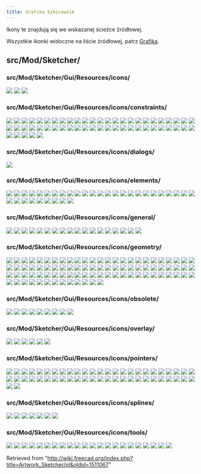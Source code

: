 ```yaml
---
title: Grafika Szkicownik
---
```


Ikony te znajdują się we wskazanej ścieżce źródłowej.

Wszystkie ikonki widoczne na liście źródłowej, patrz [Grafika](/Artwork/pl "Artwork/pl").

## src/Mod/Sketcher/

### src/Mod/Sketcher/Gui/Resources/icons/

![](/images/Sketcher_NotFullyConstrained.svg)
![](/images/Sketcher_Sketch.svg)
![](/images/SketcherWorkbench.svg)

### src/Mod/Sketcher/Gui/Resources/icons/constraints/

![](/images/Constraint_Block.svg)
![](/images/Constraint_Coincident.svg)
![](/images/Constraint_Concentric.svg)
![](/images/Constraint_Diameter.svg)
![](/images/Constraint_Diameter_Driven.svg)
![](/images/Constraint_Dimension.svg)
![](/images/Constraint_Dimension_Driven.svg)
![](/images/Constraint_Ellipse_Axis_Angle.svg)
![](/images/Constraint_Ellipse_Major_Radius.svg)
![](/images/Constraint_Ellipse_Minor_Radius.svg)
![](/images/Constraint_Ellipse_Radii.svg)
![](/images/Constraint_EqualLength.svg)
![](/images/Constraint_ExternalAngle.svg)
![](/images/Constraint_Horizontal.svg)
![](/images/Constraint_HorizontalDistance.svg)
![](/images/Constraint_HorizontalDistance_Driven.svg)
![](/images/Constraint_HorVer.svg)
![](/images/Constraint_InternalAlignment.svg)
![](/images/Constraint_InternalAlignment_Ellipse_Focus1.svg)
![](/images/Constraint_InternalAlignment_Ellipse_Focus2.svg)
![](/images/Constraint_InternalAlignment_Ellipse_MajorAxis.svg)
![](/images/Constraint_InternalAlignment_Ellipse_MinorAxis.svg)
![](/images/Constraint_InternalAngle.svg)
![](/images/Constraint_InternalAngle_Driven.svg)
![](/images/Constraint_Length.svg)
![](/images/Constraint_Length_Driven.svg)
![](/images/Constraint_Lock.svg)
![](/images/Constraint_Lock_Driven.svg)
![](/images/Constraint_Parallel.svg)
![](/images/Constraint_Perpendicular.svg)
![](/images/Constraint_PointOnEnd.svg)
![](/images/Constraint_PointOnMidPoint.svg)
![](/images/Constraint_PointOnObject.svg)
![](/images/Constraint_PointOnPoint.svg)
![](/images/Constraint_PointOnStart.svg)
![](/images/Constraint_PointToObject.svg)
![](/images/Constraint_Radiam.svg)
![](/images/Constraint_Radiam_Driven.svg)
![](/images/Constraint_Radius.svg)
![](/images/Constraint_Radius_Driven.svg)
![](/images/Constraint_SnellsLaw.svg)
![](/images/Constraint_SnellsLaw_Driven.svg)
![](/images/Constraint_Symmetric.svg)
![](/images/Constraint_Tangent.svg)
![](/images/Constraint_TangentToEnd.svg)
![](/images/Constraint_TangentToStart.svg)
![](/images/Constraint_Vertical.svg)
![](/images/Constraint_VerticalDistance.svg)
![](/images/Constraint_VerticalDistance_Driven.svg)
![](/images/Sketcher_Crosshair.svg)
![](/images/Sketcher_ToggleActiveConstraint.svg)
![](/images/Sketcher_ToggleConstraint.svg)
![](/images/Sketcher_ToggleConstraint_Driven.svg)
![](/images/Sketcher_Toggle_Constraint_Driven.svg)
![](/images/Sketcher_Toggle_Constraint_Driving.svg)

### src/Mod/Sketcher/Gui/Resources/icons/dialogs/

![](/images/Sketcher_Settings.svg)

### src/Mod/Sketcher/Gui/Resources/icons/elements/

![](/images/Sketcher_Element_Arc_Edge.svg)
![](/images/Sketcher_Element_Arc_EndPoint.svg)
![](/images/Sketcher_Element_Arc_MidPoint.svg)
![](/images/Sketcher_Element_Arc_StartingPoint.svg)
![](/images/Sketcher_Element_BSpline_Edge.svg)
![](/images/Sketcher_Element_BSpline_EndPoint.svg)
![](/images/Sketcher_Element_BSpline_StartPoint.svg)
![](/images/Sketcher_Element_Circle_Edge.svg)
![](/images/Sketcher_Element_Circle_MidPoint.svg)
![](/images/Sketcher_Element_Ellipse_All.svg)
![](/images/Sketcher_Element_Ellipse_CentrePoint.svg)
![](/images/Sketcher_Element_Ellipse_Edge_1.svg)
![](/images/Sketcher_Element_Ellipse_Edge_2.svg)
![](/images/Sketcher_Element_Ellipse_Focus1.svg)
![](/images/Sketcher_Element_Ellipse_Focus2.svg)
![](/images/Sketcher_Element_Ellipse_MajorAxis.svg)
![](/images/Sketcher_Element_Ellipse_MinorAxis.svg)
![](/images/Sketcher_Element_Elliptical_Arc_Centre_Point.svg)
![](/images/Sketcher_Element_Elliptical_Arc_Edge.svg)
![](/images/Sketcher_Element_Elliptical_Arc_End_Point.svg)
![](/images/Sketcher_Element_Elliptical_Arc_Start_Point.svg)
![](/images/Sketcher_Element_Hyperbolic_Arc_Centre_Point.svg)
![](/images/Sketcher_Element_Hyperbolic_Arc_Edge.svg)
![](/images/Sketcher_Element_Hyperbolic_Arc_End_Point.svg)
![](/images/Sketcher_Element_Hyperbolic_Arc_Start_Point.svg)
![](/images/Sketcher_Element_Line_Edge.svg)
![](/images/Sketcher_Element_Line_EndPoint.svg)
![](/images/Sketcher_Element_Line_StartingPoint.svg)
![](/images/Sketcher_Element_Parabolic_Arc_Centre_Point.svg)
![](/images/Sketcher_Element_Parabolic_Arc_Edge.svg)
![](/images/Sketcher_Element_Parabolic_Arc_End_Point.svg)
![](/images/Sketcher_Element_Parabolic_Arc_Start_Point.svg)
![](/images/Sketcher_Element_Point_StartingPoint.svg)
![](/images/Sketcher_Element_SelectionTypeInvalid.svg)

### src/Mod/Sketcher/Gui/Resources/icons/general/

![](/images/Sketcher_EditSketch.svg)
![](/images/Sketcher_GridToggle.svg)
![](/images/Sketcher_GridToggle_Deactivated.svg)
![](/images/Sketcher_LeaveSketch.svg)
![](/images/Sketcher_MapSketch.svg)
![](/images/Sketcher_MergeSketch.svg)
![](/images/Sketcher_MirrorSketch.svg)
![](/images/Sketcher_NewSketch.svg)
![](/images/Sketcher_RenderingOrder_Construction.svg)
![](/images/Sketcher_RenderingOrder_External.svg)
![](/images/Sketcher_RenderingOrder_Normal.svg)
![](/images/Sketcher_ReorientSketch.svg)
![](/images/Sketcher_Snap.svg)
![](/images/Sketcher_Snap_Deactivated.svg)
![](/images/Sketcher_SwitchVirtualSpace.svg)
![](/images/Sketcher_ValidateSketch.svg)
![](/images/Sketcher_ViewSection.svg)
![](/images/Sketcher_ViewSketch.svg)

### src/Mod/Sketcher/Gui/Resources/icons/geometry/

![](/images/Sketcher_AlterFillet.svg)
![](/images/Sketcher_CarbonCopy.svg)
![](/images/Sketcher_CarbonCopy_Constr.svg)
![](/images/Sketcher_Conics.svg)
![](/images/Sketcher_Conics_Constr.svg)
![](/images/Sketcher_Conics_Ellipse_3points.svg)
![](/images/Sketcher_Conics_Ellipse_Center.svg)
![](/images/Sketcher_Create_Periodic_BSpline.svg)
![](/images/Sketcher_Create_Periodic_BSpline_Constr.svg)
![](/images/Sketcher_Create_Periodic_BSplineByInterpolation.svg)
![](/images/Sketcher_Create_Periodic_BSplineByInterpolation_Constr.svg)
![](/images/Sketcher_Create3PointArc.svg)
![](/images/Sketcher_Create3PointArc_Constr.svg)
![](/images/Sketcher_Create3PointCircle.svg)
![](/images/Sketcher_Create3PointCircle_Constr.svg)
![](/images/Sketcher_CreateArc.svg)
![](/images/Sketcher_CreateArc_Constr.svg)
![](/images/Sketcher_CreateArcSlot.svg)
![](/images/Sketcher_CreateArcSlot_Constr.svg)
![](/images/Sketcher_CreateBSpline.svg)
![](/images/Sketcher_CreateBSpline_Constr.svg)
![](/images/Sketcher_CreateBSplineByInterpolation.svg)
![](/images/Sketcher_CreateBSplineByInterpolation_Constr.svg)
![](/images/Sketcher_CreateChamfer.svg)
![](/images/Sketcher_CreateCircle.svg)
![](/images/Sketcher_CreateCircle_Constr.svg)
![](/images/Sketcher_CreateEllipse_3points.svg)
![](/images/Sketcher_CreateEllipse_3points_Constr.svg)
![](/images/Sketcher_CreateEllipseByCenter.svg)
![](/images/Sketcher_CreateEllipseByCenter_Constr.svg)
![](/images/Sketcher_CreateElliptical_Arc.svg)
![](/images/Sketcher_CreateElliptical_Arc_Constr.svg)
![](/images/Sketcher_CreateFillet.svg)
![](/images/Sketcher_CreateFrame.svg)
![](/images/Sketcher_CreateFrame_Constr.svg)
![](/images/Sketcher_CreateHeptagon.svg)
![](/images/Sketcher_CreateHeptagon_Constr.svg)
![](/images/Sketcher_CreateHexagon.svg)
![](/images/Sketcher_CreateHexagon_Constr.svg)
![](/images/Sketcher_CreateHyperbolic_Arc.svg)
![](/images/Sketcher_CreateHyperbolic_Arc_Constr.svg)
![](/images/Sketcher_CreateLine.svg)
![](/images/Sketcher_CreateLine_Constr.svg)
![](/images/Sketcher_CreateLineAngleLength.svg)
![](/images/Sketcher_CreateLineAngleLength_Constr.svg)
![](/images/Sketcher_CreateLineLengthWidth.svg)
![](/images/Sketcher_CreateLineLengthWidth_Constr.svg)
![](/images/Sketcher_CreateOblong.svg)
![](/images/Sketcher_CreateOblong_Constr.svg)
![](/images/Sketcher_CreateOctagon.svg)
![](/images/Sketcher_CreateOctagon_Constr.svg)
![](/images/Sketcher_CreateParabolic_Arc.svg)
![](/images/Sketcher_CreateParabolic_Arc_Constr.svg)
![](/images/Sketcher_CreatePentagon.svg)
![](/images/Sketcher_CreatePentagon_Constr.svg)
![](/images/Sketcher_CreatePoint.svg)
![](/images/Sketcher_CreatePointFillet.svg)
![](/images/Sketcher_CreatePolyline.svg)
![](/images/Sketcher_CreatePolyline_Constr.svg)
![](/images/Sketcher_CreateRectangle.svg)
![](/images/Sketcher_CreateRectangle_Center.svg)
![](/images/Sketcher_CreateRectangle_Center_Constr.svg)
![](/images/Sketcher_CreateRectangle_Constr.svg)
![](/images/Sketcher_CreateRectangle3Points.svg)
![](/images/Sketcher_CreateRectangle3Points_Center.svg)
![](/images/Sketcher_CreateRectangle3Points_Center_Constr.svg)
![](/images/Sketcher_CreateRectangle3Points_Constr.svg)
![](/images/Sketcher_CreateRectangleSlot.svg)
![](/images/Sketcher_CreateRectangleSlot_Constr.svg)
![](/images/Sketcher_CreateRegularPolygon.svg)
![](/images/Sketcher_CreateRegularPolygon_Constr.svg)
![](/images/Sketcher_CreateSlot.svg)
![](/images/Sketcher_CreateSlot_Constr.svg)
![](/images/Sketcher_CreateSquare.svg)
![](/images/Sketcher_CreateSquare_Constr.svg)
![](/images/Sketcher_CreateText.svg)
![](/images/Sketcher_CreateTriangle.svg)
![](/images/Sketcher_CreateTriangle_Constr.svg)
![](/images/Sketcher_Extend.svg)
![](/images/Sketcher_External.svg)
![](/images/Sketcher_Intersection.svg)
![](/images/Sketcher_Intersection_Constr.svg)
![](/images/Sketcher_Projection.svg)
![](/images/Sketcher_Projection_Constr.svg)
![](/images/Sketcher_Split.svg)
![](/images/Sketcher_ToggleConstruction.svg)
![](/images/Sketcher_ToggleConstruction_Constr.svg)
![](/images/Sketcher_Trimming.svg)

### src/Mod/Sketcher/Gui/Resources/icons/obsolete/

![](/images/Sketcher_ConstrainCoincident_old.svg)
![](/images/Sketcher_ConstrainDistance_old.svg)
![](/images/Sketcher_ConstrainHorizontal_old.svg)
![](/images/Sketcher_ConstrainParallel_old.svg)
![](/images/Sketcher_ConstrainVertical_old.svg)
![](/images/Sketcher_DraftLine.svg)
![](/images/Sketcher_ProfilesHexagon1.svg)
![](/images/Sketcher_ToggleConstruction_old.svg)
![](/images/Sketcher_ToggleNormal.svg)

### src/Mod/Sketcher/Gui/Resources/icons/overlay/

![](/images/Sketcher_ArcOverlay.svg)
![](/images/Sketcher_BSplineComb.svg)
![](/images/Sketcher_BSplineDegree.svg)
![](/images/Sketcher_BSplineKnotMultiplicity.svg)
![](/images/Sketcher_BSplinePoleWeight.svg)
![](/images/Sketcher_BSplinePolygon.svg)

### src/Mod/Sketcher/Gui/Resources/icons/pointers/

![](/images/Sketcher_Pointer_CarbonCopy.svg)
![](/images/Sketcher_Pointer_Create_3PointArc.svg)
![](/images/Sketcher_Pointer_Create_3PointCircle.svg)
![](/images/Sketcher_Pointer_Create_Arc.svg)
![](/images/Sketcher_Pointer_Create_ArcOfEllipse.svg)
![](/images/Sketcher_Pointer_Create_ArcOfHyperbola.svg)
![](/images/Sketcher_Pointer_Create_ArcOfParabola.svg)
![](/images/Sketcher_Pointer_Create_ArcSlot.svg)
![](/images/Sketcher_Pointer_Create_Box.svg)
![](/images/Sketcher_Pointer_Create_Box_3Points.svg)
![](/images/Sketcher_Pointer_Create_Box_3Points_Center.svg)
![](/images/Sketcher_Pointer_Create_Box_Center.svg)
![](/images/Sketcher_Pointer_Create_BSpline.svg)
![](/images/Sketcher_Pointer_Create_BSplineByInterpolation.svg)
![](/images/Sketcher_Pointer_Create_Chamfer.svg)
![](/images/Sketcher_Pointer_Create_Circle.svg)
![](/images/Sketcher_Pointer_Create_Ellipse_3points.svg)
![](/images/Sketcher_Pointer_Create_EllipseByCenter.svg)
![](/images/Sketcher_Pointer_Create_Fillet.svg)
![](/images/Sketcher_Pointer_Create_Frame.svg)
![](/images/Sketcher_Pointer_Create_Frame_Center.svg)
![](/images/Sketcher_Pointer_Create_Line.svg)
![](/images/Sketcher_Pointer_Create_Line_Polar.svg)
![](/images/Sketcher_Pointer_Create_Lineset.svg)
![](/images/Sketcher_Pointer_Create_Offset.svg)
![](/images/Sketcher_Pointer_Create_Periodic_BSpline.svg)
![](/images/Sketcher_Pointer_Create_Periodic_BSplineByInterpolation.svg)
![](/images/Sketcher_Pointer_Create_Point.svg)
![](/images/Sketcher_Pointer_Create_PointChamfer.svg)
![](/images/Sketcher_Pointer_Create_PointFillet.svg)
![](/images/Sketcher_Pointer_Create_RectangleSlot.svg)
![](/images/Sketcher_Pointer_Create_Rotate.svg)
![](/images/Sketcher_Pointer_Create_Scale.svg)
![](/images/Sketcher_Pointer_Create_Symmetry.svg)
![](/images/Sketcher_Pointer_Create_Translate.svg)
![](/images/Sketcher_Pointer_Extension.svg)
![](/images/Sketcher_Pointer_External.svg)
![](/images/Sketcher_Pointer_Heptagon.svg)
![](/images/Sketcher_Pointer_Hexagon.svg)
![](/images/Sketcher_Pointer_InsertKnot.svg)
![](/images/Sketcher_Pointer_Oblong.svg)
![](/images/Sketcher_Pointer_Oblong_Center.svg)
![](/images/Sketcher_Pointer_Oblong_Frame.svg)
![](/images/Sketcher_Pointer_Oblong_Frame_Center.svg)
![](/images/Sketcher_Pointer_Octagon.svg)
![](/images/Sketcher_Pointer_Pentagon.svg)
![](/images/Sketcher_Pointer_Regular_Polygon.svg)
![](/images/Sketcher_Pointer_Slot.svg)
![](/images/Sketcher_Pointer_Splitting.svg)
![](/images/Sketcher_Pointer_Text.svg)
![](/images/Sketcher_Pointer_Triangle.svg)
![](/images/Sketcher_Pointer_Trimming.svg)

### src/Mod/Sketcher/Gui/Resources/icons/splines/

![](/images/Sketcher_BSplineConvertToNURBS.svg)
![](/images/Sketcher_BSplineDecreaseDegree.svg)
![](/images/Sketcher_BSplineDecreaseKnotMultiplicity.svg)
![](/images/Sketcher_BSplineIncreaseDegree.svg)
![](/images/Sketcher_BSplineIncreaseKnotMultiplicity.svg)
![](/images/Sketcher_BSplineInsertKnot.svg)
![](/images/Sketcher_JoinCurves.svg)

### src/Mod/Sketcher/Gui/Resources/icons/tools/

![](/images/Sketcher_Clone.svg)
![](/images/Sketcher_Copy.svg)
![](/images/Sketcher_DeleteConstraints.svg)
![](/images/Sketcher_DeleteGeometry.svg)
![](/images/Sketcher_Move.svg)
![](/images/Sketcher_Offset.svg)
![](/images/Sketcher_OffsetArc.svg)
![](/images/Sketcher_OffsetIntersection.svg)
![](/images/Sketcher_RectangularArray.svg)
![](/images/Sketcher_RemoveAxesAlignment.svg)
![](/images/Sketcher_Rotate.svg)
![](/images/Sketcher_Scale.svg)
![](/images/Sketcher_SelectConflictingConstraints.svg)
![](/images/Sketcher_SelectConstraints.svg)
![](/images/Sketcher_SelectElementsAssociatedWithConstraints.svg)
![](/images/Sketcher_SelectElementsWithDoFs.svg)
![](/images/Sketcher_SelectHorizontalAxis.svg)
![](/images/Sketcher_SelectOrigin.svg)
![](/images/Sketcher_SelectRedundantConstraints.svg)
![](/images/Sketcher_SelectVerticalAxis.svg)
![](/images/Sketcher_Symmetry.svg)
![](/images/Sketcher_Translate.svg)

Retrieved from "<http://wiki.freecad.org/index.php?title=Artwork_Sketcher/pl&oldid=1511067>"

